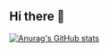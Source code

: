 ## Hi there 👋
[![Anurag's GitHub stats](https://github-readme-stats.vercel.app/api?username=inancsege&show_icons=true&theme=tokyonight)](https://github.com/anuraghazra/github-readme-stats)
<!--
**inancsege/inancsege** is a ✨ _special_ ✨ repository because its `README.md` (this file) appears on your GitHub profile.

Here are some ideas to get you started:

- 🔭 I’m currently working on ...
- 🌱 I’m currently learning ...
- 👯 I’m looking to collaborate on ...
- 🤔 I’m looking for help with ...
- 💬 Ask me about ...
- 📫 How to reach me: ...
- 😄 Pronouns: ...
- ⚡ Fun fact: ...
-->

